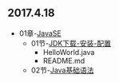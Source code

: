 ## 2017.4.18

- 01章-[JavaSE](/01章-JavaSE)
	- 01节-[JDK下载-安装-配置](/01章-JavaSE/01节-JDK下载-安装-配置)
		- HelloWorld.java
		- README.md
	- 02节-[Java基础语法](/01章-JavaSE/02节-Java基础语法)
